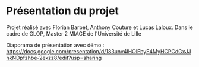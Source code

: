# Présentation du projet 

Projet réalisé avec Florian Barbet, Anthony Couture et Lucas Laloux. Dans le cadre de GLOP, Master 2 MIAGE de l'Université de Lille

Diaporama de présentation avec démo : https://docs.google.com/presentation/d/183unv4lHOlFbyF4MyHCPCdGxJJnkNDpfzhbe-2exzz8/edit?usp=sharing
